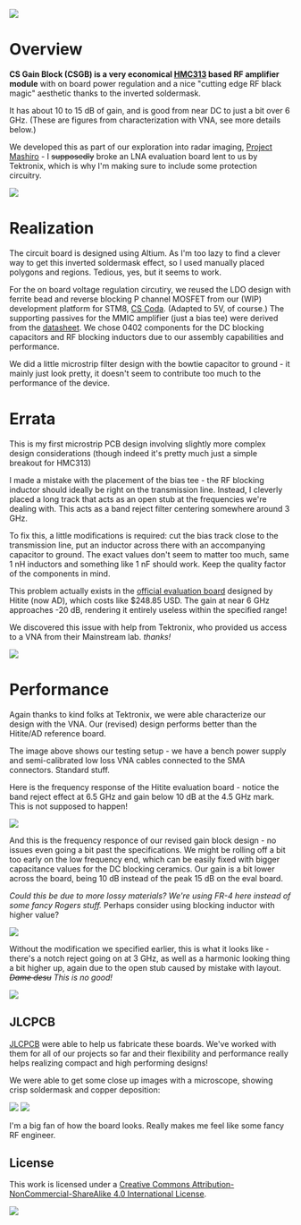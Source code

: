 ![](images/csgb-cover-crop2b1.jpg) 

# Overview 

**CS Gain Block (CSGB) is a very economical [HMC313](https://www.analog.com/en/products/hmc313.html) based RF amplifier module** with on board power regulation and a nice "cutting edge RF black magic" aesthetic thanks to the inverted soldermask. 

It has about 10 to 15 dB of gain, and is good from near DC to just a bit over 6 GHz. (These are figures from characterization with VNA, see more details below.) 

We developed this as part of our exploration into radar imaging, [Project Mashiro](https://github.com/criterionsignalworks/mashiro) - I ~~supposedly~~ broke an LNA evaluation board lent to us by Tektronix, which is why I'm making sure to include some protection circuitry. 

![](images/csgb-side-postmod2-crop2b1.jpg) 

# Realization 

The circuit board is designed using Altium. As I'm too lazy to find a clever way to get this inverted soldermask effect, so I used manually placed polygons and regions. Tedious, yes, but it seems to work. 

For the on board voltage regulation circutiry, we reused the LDO design with ferrite bead and reverse blocking P channel MOSFET from our (WIP) development platform for STM8, [CS Coda](https://csw.cx/assets/projects/coda/coda-7-pre-asy-black.jpg). (Adapted to 5V, of course.) The supporting passives for the MMIC amplifier (just a bias tee) were derived from the [datasheet](https://www.analog.com/media/en/technical-documentation/data-sheets/hmc313.pdf). We chose 0402 components for the DC blocking capacitors and RF blocking inductors due to our assembly capabilities and performance. 

We did a little microstrip filter design with the bowtie capacitor to ground - it mainly just look pretty, it doesn't seem to contribute too much to the performance of the device. 

<!--
![](images/csgb-drawing-crop2b1.png) 
*Please excuse some weird layout choices in the sketch, that was just brainstorming. Too bad a mistake is now set in ~~stone~~ copper:*
-->

# Errata 

This is my first microstrip PCB design involving slightly more complex design considerations (though indeed it's pretty much just a simple breakout for HMC313) 

I made a mistake with the placement of the bias tee - the RF blocking inductor should ideally be right on the transmission line. Instead, I cleverly placed a long track that acts as an open stub at the frequencies we're dealing with. This acts as a band reject filter centering somewhere around 3 GHz. 

To fix this, a little modifications is required: cut the bias track close to the transmission line, put an inductor across there with an accompanying capacitor to ground. The exact values don't seem to matter too much, same 1 nH inductors and something like 1 nF should work. Keep the quality factor of the components in mind. 

This problem actually exists in the [official evaluation board](https://www.analog.com/en/design-center/evaluation-hardware-and-software/evaluation-boards-kits/eval-hmc313.html) designed by Hitite (now AD), which costs like $248.85 USD. The gain at near 6 GHz approaches -20 dB, rendering it entirely useless within the specified range! 

We discovered this issue with help from Tektronix, who provided us access to a VNA from their Mainstream lab. *thanks!* 

![](images/csgb-dut-postmod-crop2b1.jpg) 

# Performance 

Again thanks to kind folks at Tektronix, we were able characterize our design with the VNA. Our (revised) design performs better than the Hitite/AD reference board. 

The image above shows our testing setup - we have a bench power supply and semi-calibrated low loss VNA cables connected to the SMA connectors. Standard stuff. 

Here is the frequency response of the Hitite evaluation board - notice the band reject effect at 6.5 GHz and gain below 10 dB at the 4.5 GHz mark. This is not supposed to happen! 

![](images/csgb-vna-eval-crop2b1.jpg) 

And this is the frequency responce of our revised gain block design - no issues even going a bit past the specifications. We might be rolling off a bit too early on the low frequency end, which can be easily fixed with bigger capacitance values for the DC blocking ceramics. Our gain is a bit lower across the board, being 10 dB instead of the peak 15 dB on the eval board. 

*Could this be due to more lossy materials? We're using FR-4 here instead of some fancy Rogers stuff.* Perhaps consider using blocking inductor with higher value? 

![](images/csgb-vna-postmod-close-crop2b1.jpg) 

Without the modification we specified earlier, this is what it looks like - there's a notch reject going on at 3 GHz, as well as a harmonic looking thing a bit higher up, again due to the open stub caused by mistake with layout. *~~Dame desu~~ This is no good!* 

![](images/csgb-vna-premod-prespective-crop2b1.jpg) 

## JLCPCB 

[JLCPCB](https://jlcpcb.com/RAT) were able to help us fabricate these boards. We've worked with them for all of our projects so far and their flexibility and performance really helps realizing compact and high performing designs! 

We were able to get some close up images with a microscope, showing crisp soldermask and copper deposition: 

![](images/csgb-ms-connector-crop2b1.jpg) 
![](images/csgb-ms-microstrip-crop2b1.jpg) 

I'm a big fan of how the board looks. Really makes me feel like some fancy RF engineer. 

## License 

This work is licensed under a [Creative Commons Attribution-NonCommercial-ShareAlike 4.0 International License][cc-by-nc-sa]. 

![](images/csgb-tekmod-reverse-crop2b1.jpg) 

[cc-by-nc-sa]: http://creativecommons.org/licenses/by-nc-sa/4.0/ 
